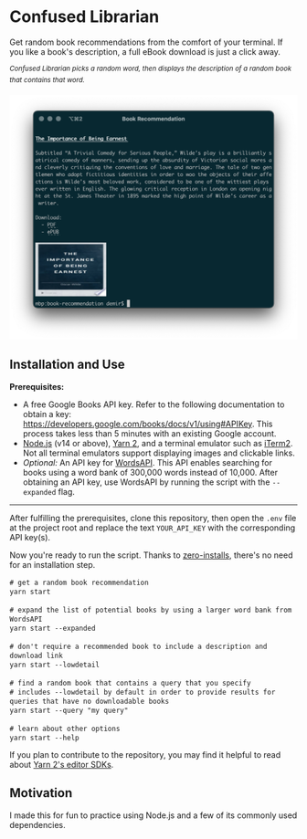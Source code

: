 # Confused Librarian

Get random book recommendations from the comfort of your terminal. If you like a book's description, a full eBook download is just a click away.

<sup>_Confused Librarian picks a random word, then displays the description of a random book that contains that word._</sup>

<img src="./example.png" width="600"/>

## Installation and Use

<a name="installation"></a>

**Prerequisites:**

- A free Google Books API key. Refer to the following documentation to obtain a key: https://developers.google.com/books/docs/v1/using#APIKey. This process takes less than 5 minutes with an existing Google account.
- [Node.js](https://nodejs.org) (v14 or above), [Yarn 2](https://yarnpkg.com/getting-started), and a terminal emulator such as [iTerm2](https://iterm2.com). Not all terminal emulators support displaying images and clickable links.
- _Optional:_ An API key for [WordsAPI](https://rapidapi.com/dpventures/api/wordsapi). This API enables searching for books using a word bank of 300,000 words instead of 10,000. After obtaining an API key, use WordsAPI by running the script with the `--expanded` flag.

---

After fulfilling the prerequisites, clone this repository, then open the `.env` file at the project root and replace the text `YOUR_API_KEY` with the corresponding API key(s).

Now you're ready to run the script. Thanks to [zero-installs](https://yarnpkg.com/features/zero-installs), there's no need for an installation step.

```shell
# get a random book recommendation
yarn start

# expand the list of potential books by using a larger word bank from WordsAPI
yarn start --expanded

# don't require a recommended book to include a description and download link
yarn start --lowdetail

# find a random book that contains a query that you specify
# includes --lowdetail by default in order to provide results for queries that have no downloadable books
yarn start --query "my query"

# learn about other options
yarn start --help
```

If you plan to contribute to the repository, you may find it helpful to read about [Yarn 2's editor SDKs](https://yarnpkg.com/getting-started/editor-sdks).

## Motivation

I made this for fun to practice using Node.js and a few of its commonly used dependencies.
